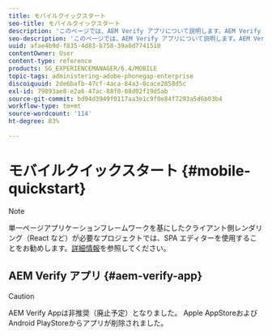 ```yaml
---
title: モバイルクイックスタート
seo-title: モバイルクイックスタート
description: 'このページでは、AEM Verify アプリについて説明します。AEM Verify アプリを利用すると、あらゆる iOS または Android モバイルデバイス上で AEM モバイルアプリケーションをすばやく簡単に実行できます。 '
seo-description: 'このページでは、AEM Verify アプリについて説明します。AEM Verify アプリを利用すると、あらゆる iOS または Android モバイルデバイス上で AEM モバイルアプリケーションをすばやく簡単に実行できます。 '
uuid: afae4b9d-f835-4d83-b758-39a0d7741510
contentOwner: User
content-type: reference
products: SG_EXPERIENCEMANAGER/6.4/MOBILE
topic-tags: administering-adobe-phonegap-enterprise
discoiquuid: 2de6bafb-47cf-4aca-84a3-0cace2858d5c
exl-id: 79893ae8-e2a6-47ac-88f0-08d02f19d5ab
source-git-commit: bd94d3949f0117aa3e1c9f0e84f7293a5d6b03b4
workflow-type: tm+mt
source-wordcount: '114'
ht-degree: 83%

---
```


# モバイルクイックスタート {#mobile-quickstart}

>[!NOTE]
>
>単一ページアプリケーションフレームワークを基にしたクライアント側レンダリング（React など）が必要なプロジェクトでは、SPA エディターを使用することをお勧めします。[詳細情報](/help/sites-developing/spa-overview.md)を参照してください。

## AEM Verify アプリ {#aem-verify-app}

>[!CAUTION]
>
>AEM Verify Appは非推奨（廃止予定）となりました。 Apple AppStoreおよびAndroid PlayStoreからアプリが削除されました。
